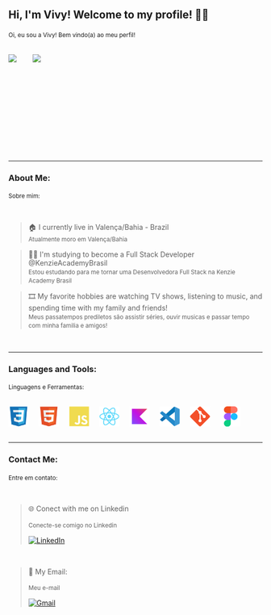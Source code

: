 ## Hi, I'm Vivy! Welcome to my profile! 🫰🏼

<small> Oi, eu sou a Vivy! Bem vindo(a) ao meu perfil!</small>

<br/>
<div >
  <a href="https://github.com/vivyribeiro" style="display: flex; gap: 32px;">
  <img height="180em" src="https://github-readme-stats.vercel.app/api?username=vivyribeiro&show_icons=true&theme=vue&include_all_commits=true&count_private=true"/>
  <img height="180em" src="https://github-readme-stats.vercel.app/api/top-langs/?username=vivyribeiro&layout=compact&langs_count=7&theme=vue"/>
  </a>
</div>

<br/>

---

### About Me:

<small> Sobre mim:</small>

<br/>

> 🏠 I currently live in Valença/Bahia - Brazil  
> <small>Atualmente moro em Valença/Bahia</small>

> 👩‍💻 I'm studying to become a Full Stack Developer @KenzieAcademyBrasil  
> <small>Estou estudando para me tornar uma Desenvolvedora Full Stack na Kenzie Academy Brasil</small>

> 🎞️ My favorite hobbies are watching TV shows, listening to music, and spending time with my family and friends!  
> <small>Meus passatempos prediletos são assistir séries, ouvir musicas e passar tempo com minha familia e amigos!</small>

<br/>

---

### Languages and Tools:

<small>Linguagens e Ferramentas:</small>

<br/>

<div style="display: flex; gap: 8px;">
  <img src="https://raw.githubusercontent.com/devicons/devicon/master/icons/css3/css3-original.svg"  title="CSS3" alt="CSS" width="40" height="40"/>&nbsp;
  <img src="https://raw.githubusercontent.com/devicons/devicon/master/icons/html5/html5-original.svg" title="HTML5" alt="HTML" width="40" height="40"/>&nbsp;
  <img src="https://raw.githubusercontent.com/devicons/devicon/master/icons/javascript/javascript-plain.svg" title="JavaScript" alt="JavaScript" width="40" height="40"/>&nbsp;
  <img src="https://raw.githubusercontent.com/devicons/devicon/master/icons/react/react-original.svg" title="React" alt="React" width="40" height="40"/>&nbsp; 
  <img src="https://raw.githubusercontent.com/devicons/devicon/master/icons/kotlin/kotlin-original.svg" title="Kotlin" alt="Kotlin" width="40" height="40"/>&nbsp; 
  <img src="https://raw.githubusercontent.com/devicons/devicon/master/icons/vscode/vscode-original.svg" title="VSCode" **alt="VSCode" width="40" height="40"/>&nbsp;
  <img src="https://raw.githubusercontent.com/devicons/devicon/master/icons/git/git-original.svg" title="Git" **alt="Git" width="40" height="40"/>&nbsp;
  <img src="https://raw.githubusercontent.com/devicons/devicon/master/icons/figma/figma-original.svg" title="Figma" **alt="Figma" width="40" height="40"/>&nbsp;
</div>

<br/>

---

### Contact Me:

<small> Entre em contato:</small>

<br>

> 🌐 Conect with me on Linkedin
>
> <small>Conecte-se comigo no Linkedin</small>
>
> <a href="https://www.linkedin.com/in/viviane-s-ribeiro/" target="_blank"><img src="https://img.shields.io/badge/-LinkedIn-%230077B5?style=for-the-badge&logo=linkedin&logoColor=white" alt="LinkedIn"></a>

<br>

> 📧 My Email:
>
> <small>Meu e-mail</small>
>
> <a href = "mailto:vivy.saribeiro@gmail.com" target="_blank"><img src="https://img.shields.io/badge/-Gmail-%23333?style=for-the-badge&logo=gmail&logoColor=white" alt="Gmail"></a>

<br/>

